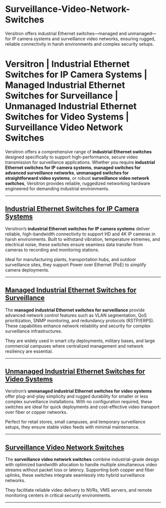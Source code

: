 # Surveillance-Video-Network-Switches
Versitron offers industrial Ethernet switches—managed and unmanaged—for IP camera systems and surveillance video networks, ensuring rugged, reliable connectivity in harsh environments and complex security setups.
# Versitron | Industrial Ethernet Switches for IP Camera Systems | Managed Industrial Ethernet Switches for Surveillance | Unmanaged Industrial Ethernet Switches for Video Systems | Surveillance Video Network Switches

Versitron offers a comprehensive range of **industrial Ethernet switches** designed specifically to support high-performance, secure video transmission for surveillance applications. Whether you require **industrial Ethernet switches for IP camera systems**, **managed switches for advanced surveillance networks**, **unmanaged switches for straightforward video systems**, or robust **surveillance video network switches**, Versitron provides reliable, ruggedized networking hardware engineered for demanding industrial environments.

---

## [Industrial Ethernet Switches for IP Camera Systems](https://www.versitron.com/products/sf70460mpa-4port-101001000-industrial-managed-switch-with-2-pse-poe-ports-2-100m1g-fiber-sfp-slots)  
Versitron’s **industrial Ethernet switches for IP camera systems** deliver reliable, high-bandwidth connectivity to support HD and 4K IP cameras in harsh environments. Built to withstand vibration, temperature extremes, and electrical noise, these switches ensure seamless data transfer from cameras to recording and monitoring stations.

Ideal for manufacturing plants, transportation hubs, and outdoor surveillance sites, they support Power over Ethernet (PoE) to simplify camera deployments. 

---

## [Managed Industrial Ethernet Switches for Surveillance](https://www.versitron.com/products/sf70460-4port-unmanaged-industrial-switch)  
The **managed industrial Ethernet switches for surveillance** provide advanced network control features such as VLAN segmentation, QoS prioritization, SNMP monitoring, and redundancy protocols (RSTP/ERPS). These capabilities enhance network reliability and security for complex surveillance infrastructures.

They are widely used in smart city deployments, military bases, and large commercial campuses where centralized management and network resiliency are essential.

---

## [Unmanaged Industrial Ethernet Switches for Video Systems](https://www.versitron.com/products/sf71060ma-10port-managed-industrial-switch-8-10-100-1000-2-100-1g-sfp-slots)  
Versitron’s **unmanaged industrial Ethernet switches for video systems** offer plug-and-play simplicity and rugged durability for smaller or less complex surveillance installations. With no configuration required, these switches are ideal for quick deployments and cost-effective video transport over fiber or copper networks.

Perfect for retail stores, small campuses, and temporary surveillance setups, they ensure stable video feeds with minimal maintenance.

---

## [Surveillance Video Network Switches](https://www.versitron.com/products/sf70660-6port-unmanaged-industrial-switch-4101001000-21001g-sfp-slots)  
The **surveillance video network switches** combine industrial-grade design with optimized bandwidth allocation to handle multiple simultaneous video streams without packet loss or latency. Supporting both copper and fiber uplinks, these switches integrate seamlessly into hybrid surveillance networks.

They facilitate reliable video delivery to NVRs, VMS servers, and remote monitoring centers in critical security environments.

---
